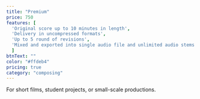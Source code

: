 ```yaml
---
title: "Premium"
price: 750
features: [
  'Original score up to 10 minutes in length', 
  'Delivery in uncompressed formats', 
  'Up to 5 round of revisions',
  'Mixed and exported into single audio file and unlimited audio stems'
  ]
btnText: ""
color: "#ffdeb4"
pricing: true
category: "composing"
---
```


For short films, student projects, or small-scale productions.
